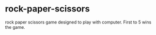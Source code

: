 # rock-paper-scissors

rock paper scissors game designed to play with computer. First to 5 wins the game.
